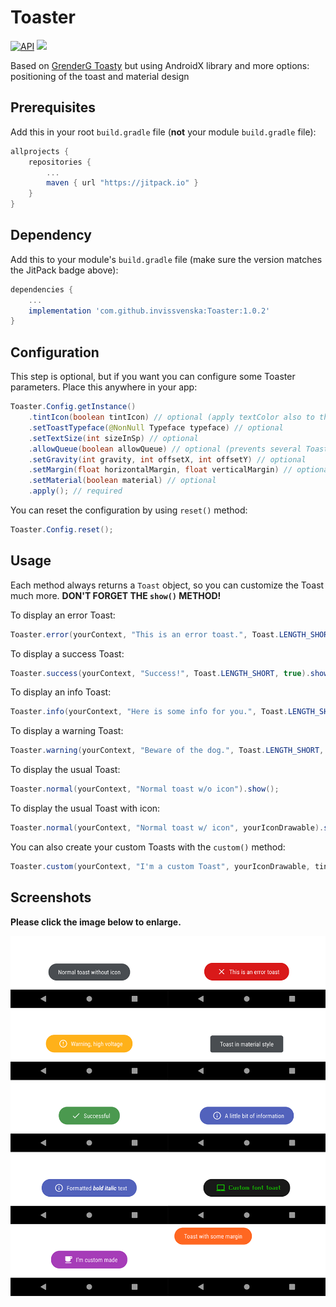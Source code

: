 # Toaster
[![API](https://img.shields.io/badge/API-14%2B-brightgreen.svg?style=flat)](https://android-arsenal.com/api?level=14) [![](https://jitpack.io/v/invissvenska/Toaster.svg)](https://jitpack.io/#invissvenska/Toaster)  

Based on [GrenderG Toasty](https://github.com/GrenderG/Toasty) but using AndroidX library and more options: positioning of the toast and material design

## Prerequisites

Add this in your root `build.gradle` file (**not** your module `build.gradle` file):

```gradle
allprojects {
	repositories {
		...
		maven { url "https://jitpack.io" }
	}
}
```

## Dependency

Add this to your module's `build.gradle` file (make sure the version matches the JitPack badge above):

```gradle
dependencies {
	...
	implementation 'com.github.invissvenska:Toaster:1.0.2'
}
```

## Configuration

This step is optional, but if you want you can configure some Toaster parameters. Place this anywhere in your app:

```java
Toaster.Config.getInstance()
    .tintIcon(boolean tintIcon) // optional (apply textColor also to the icon)
    .setToastTypeface(@NonNull Typeface typeface) // optional
    .setTextSize(int sizeInSp) // optional
    .allowQueue(boolean allowQueue) // optional (prevents several Toasters from queuing)
    .setGravity(int gravity, int offsetX, int offsetY) // optional
    .setMargin(float horizontalMargin, float verticalMargin) // optional
    .setMaterial(boolean material) // optional
    .apply(); // required
```

You can reset the configuration by using `reset()` method:

```java
Toaster.Config.reset();
```

## Usage

Each method always returns a `Toast` object, so you can customize the Toast much more. **DON'T FORGET THE `show()` METHOD!**

To display an error Toast:

``` java
Toaster.error(yourContext, "This is an error toast.", Toast.LENGTH_SHORT, true).show();
```
To display a success Toast:

``` java
Toaster.success(yourContext, "Success!", Toast.LENGTH_SHORT, true).show();
```
To display an info Toast:

``` java
Toaster.info(yourContext, "Here is some info for you.", Toast.LENGTH_SHORT, true).show();
```
To display a warning Toast:

``` java
Toaster.warning(yourContext, "Beware of the dog.", Toast.LENGTH_SHORT, true).show();
```
To display the usual Toast:

``` java
Toaster.normal(yourContext, "Normal toast w/o icon").show();
```
To display the usual Toast with icon:

``` java
Toaster.normal(yourContext, "Normal toast w/ icon", yourIconDrawable).show();
```

You can also create your custom Toasts with the `custom()` method:
``` java
Toaster.custom(yourContext, "I'm a custom Toast", yourIconDrawable, tintColor, duration, withIcon, shouldTint).show();
```

## Screenshots

**Please click the image below to enlarge.**

<img src="https://raw.githubusercontent.com/invissvenska/Toaster/master/media/collage.png">